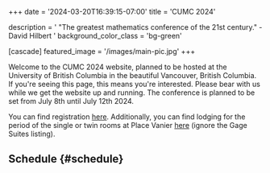 +++
date = '2024-03-20T16:39:15-07:00'
title = 'CUMC 2024'

description = ' "The greatest mathematics conference of the 21st century." - David Hilbert '
background_color_class = 'bg-green'

[cascade]
  featured_image = '/images/main-pic.jpg'
+++

Welcome to the CUMC 2024 website, planned to be hosted at the University of British Columbia in the beautiful Vancouver, British Columbia.
If you're seeing this page, this means you're interested. Please bear with us while we get the website up and running. 
The conference is planned to be set from July 8th until July 12th 2024.

You can find registration [here](https://portal.cms.math.ca/mrm/events/EventDetailBridge.aspx?eid=%5E%5E62). Additionally, you can find lodging for the period of the single or twin rooms at Place Vanier [here](https://reserve.suitesatubc.com/vancouver/availability.asp?hotelCode=*&startDate=07%2F08%2F2024&endDate=07%2F12%2F2024&adults=1&children=&rooms=1&requesttype=invBlockCode&code=+V240708B) (ignore the Gage Suites listing).

## Schedule {#schedule}
